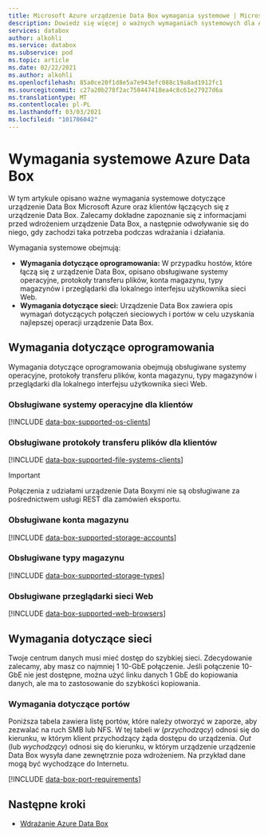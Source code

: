 ```yaml
---
title: Microsoft Azure urządzenie Data Box wymagania systemowe | Microsoft Docs
description: Dowiedz się więcej o ważnych wymaganiach systemowych dla Azure Data Box i dla klientów łączących się z urządzenie Data Box.
services: databox
author: alkohli
ms.service: databox
ms.subservice: pod
ms.topic: article
ms.date: 02/22/2021
ms.author: alkohli
ms.openlocfilehash: 85a0ce20f1d8e5a7e943efc088c19a8ad1912fc1
ms.sourcegitcommit: c27a20b278f2ac758447418ea4c8c61e27927d6a
ms.translationtype: MT
ms.contentlocale: pl-PL
ms.lasthandoff: 03/03/2021
ms.locfileid: "101706042"
---
```

# <a name="azure-data-box-system-requirements"></a>Wymagania systemowe Azure Data Box

W tym artykule opisano ważne wymagania systemowe dotyczące urządzenie Data Box Microsoft Azure oraz klientów łączących się z urządzenie Data Box. Zalecamy dokładne zapoznanie się z informacjami przed wdrożeniem urządzenie Data Box, a następnie odwoływanie się do niego, gdy zachodzi taka potrzeba podczas wdrażania i działania.

Wymagania systemowe obejmują:

* **Wymagania dotyczące oprogramowania:** W przypadku hostów, które łączą się z urządzenie Data Box, opisano obsługiwane systemy operacyjne, protokoły transferu plików, konta magazynu, typy magazynów i przeglądarki dla lokalnego interfejsu użytkownika sieci Web.
* **Wymagania dotyczące sieci:** Urządzenie Data Box zawiera opis wymagań dotyczących połączeń sieciowych i portów w celu uzyskania najlepszej operacji urządzenie Data Box.


## <a name="software-requirements"></a>Wymagania dotyczące oprogramowania

Wymagania dotyczące oprogramowania obejmują obsługiwane systemy operacyjne, protokoły transferu plików, konta magazynu, typy magazynów i przeglądarki dla lokalnego interfejsu użytkownika sieci Web.

### <a name="supported-operating-systems-for-clients"></a>Obsługiwane systemy operacyjne dla klientów

[!INCLUDE [data-box-supported-os-clients](../../includes/data-box-supported-os-clients.md)]


### <a name="supported-file-transfer-protocols-for-clients"></a>Obsługiwane protokoły transferu plików dla klientów

[!INCLUDE [data-box-supported-file-systems-clients](../../includes/data-box-supported-file-systems-clients.md)]

> [!IMPORTANT] 
> Połączenia z udziałami urządzenie Data Boxymi nie są obsługiwane za pośrednictwem usługi REST dla zamówień eksportu. 

### <a name="supported-storage-accounts"></a>Obsługiwane konta magazynu

[!INCLUDE [data-box-supported-storage-accounts](../../includes/data-box-supported-storage-accounts.md)]

### <a name="supported-storage-types"></a>Obsługiwane typy magazynu

[!INCLUDE [data-box-supported-storage-types](../../includes/data-box-supported-storage-types.md)]

### <a name="supported-web-browsers"></a>Obsługiwane przeglądarki sieci Web

[!INCLUDE [data-box-supported-web-browsers](../../includes/data-box-supported-web-browsers.md)]

## <a name="networking-requirements"></a>Wymagania dotyczące sieci

Twoje centrum danych musi mieć dostęp do szybkiej sieci. Zdecydowanie zalecamy, aby masz co najmniej 1 10-GbE połączenie. Jeśli połączenie 10-GbE nie jest dostępne, można użyć linku danych 1 GbE do kopiowania danych, ale ma to zastosowanie do szybkości kopiowania.

### <a name="port-requirements"></a>Wymagania dotyczące portów

Poniższa tabela zawiera listę portów, które należy otworzyć w zaporze, aby zezwalać na ruch SMB lub NFS. W tej tabeli *w* (*przychodzący*) odnosi się do kierunku, w którym klient przychodzący żąda dostępu do urządzenia. *Out* (lub *wychodzący*) odnosi się do kierunku, w którym urządzenie urządzenie Data Box wysyła dane zewnętrznie poza wdrożeniem. Na przykład dane mogą być wychodzące do Internetu.

[!INCLUDE [data-box-port-requirements](../../includes/data-box-port-requirements.md)]


## <a name="next-steps"></a>Następne kroki

* [Wdrażanie Azure Data Box](data-box-deploy-ordered.md)
